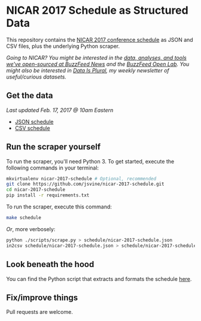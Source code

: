 # NICAR 2017 Schedule as Structured Data

This repository contains the [NICAR 2017 conference schedule](https://ire.org/events-and-training/event/2702/) as JSON and CSV files, plus the underlying Python scraper.

*Going to NICAR? You might be interested in the [data, analyses, and tools we've open-sourced at BuzzFeed News](https://github.com/buzzfeednews/everything) and the [BuzzFeed Open Lab](https://github.com/buzzfeed-openlab). You might also be interested in [Data Is Plural](https://tinyletter.com/data-is-plural), my weekly newsletter of useful/curious datasets.*

## Get the data

*Last updated Feb. 17, 2017 @ 10am  Eastern*

- [JSON schedule](schedule/nicar-2017-schedule.json?raw=true)
- [CSV schedule](schedule/nicar-2017-schedule.csv?raw=true)

## Run the scraper yourself

To run the scraper, you'll need Python 3. To get started, execute the following commands in your terminal:

```bash
mkvirtualenv nicar-2017-schedule # Optional, recommended
git clone https://github.com/jsvine/nicar-2017-schedule.git
cd nicar-2017-schedule
pip install -r requirements.txt
```

To run the scraper, execute this command:

```bash
make schedule
```

*Or*, more verbosely:

```bash
python ./scripts/scrape.py > schedule/nicar-2017-schedule.json
in2csv schedule/nicar-2017-schedule.json > schedule/nicar-2017-schedule.csv
```

## Look beneath the hood

You can find the Python script that extracts and formats the schedule [here](scripts/scrape.py).

## Fix/improve things

Pull requests are welcome.

